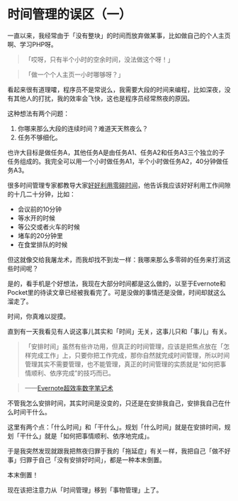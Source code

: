  # 时间管理的误区（一）
 
 一直以来，我经常由于「没有整块」的时间而放弃做某事，比如做自己的个人主页啊、学习PHP呀。

>「哎呀，只有半个小时的空余时间，没法做这个呀！」

>「做一个个人主页一小时哪够呀？」

看起来很有道理嚯，程序员不是常说么，我需要大段的时间来编程，比如深夜，没有其他人的打扰，我的效率会飞快，这也是程序员经常熬夜的原因。

这种想法有两个问题：

1. 你哪来那么大段的连续时间？难道天天熬夜么？
2. 任务不够细化。

也许大目标是做任务A，其他任务A是由任务A1、任务A2和任务A3三个独立的子任务组成的。我完全可以用一个小时做任务A1，半个小时做任务A2，40分钟做任务A3。

很多时间管理专家都教导大家[好好利用零碎时间][1]，他告诉我应该好好利用工作间隙的十几二十分钟，比如：

- 会议前的10分钟
- 等水开的时候
- 等公交或者火车的时候
- 堵车的20分钟里
- 在食堂排队的时候

但这就像交给我屠龙术，而我却找不到龙一样：我哪来那么多零碎的任务来打消这些时间呢？

是的，看手机是个好想法，我现在大部分时间都是这么做的，以至于Evernote和Pocket里的待读文章已经被我看完了。可是没做的事情还是没做，时间却就这么溜走了。

时间，你真难以捉摸。

直到有一天我看见有人说这事儿其实和「时间」无关，这事儿只和「事儿」有关。

> 「安排时间」虽然有些许功用，但真正的时间管理，应该是把焦点放在「怎样完成工作」上，只要你把工作完成，那你自然就完成时间管理，所以时间管理其实不需要管理，也不能管理，真正的时间管理的实质就是“如何把事情顺利、依序完成”的技巧而已。

> ——[Evernote超效率数字笔记术][E]

不管我怎么安排时间，其实时间是没变的，只还是在安排我自己，安排我自己在什么时间干什么。

这里有两个点：「什么时间」和「干什么」。规划「什么时间」就是在安排时间，规划「干什么」就是「如何把事情顺利、依序地完成」。

于是我突然发现就跟我把熬夜归罪于我的「拖延症」有关一样，我把自己「做不好事」归罪于自己「没有安排好时间」，都是一种本末倒置。

本末倒置！

现在该把注意力从「时间管理」移到「事物管理」上了。





[1]:http://article.yeeyan.org/view/142170/99911 "如何利用零碎时间"
[E]:http://book.2cto.com/201306/26099.html "Evernote超效率数字笔记术"